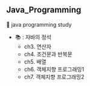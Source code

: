 ## Java_Programming
📓 java programming study
  - 📚 : 자바의 정석
    - ch3. 연산자
    - ch4. 조건문과 반복문
    - ch5. 배열
    - ch6. 객체지향 프로그래밍1
    - ch7. 객체지향 프로그래밍2
